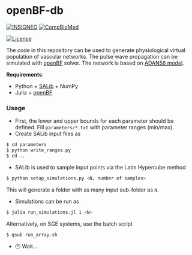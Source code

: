 # __openBF__-db

[![INSIGNEO](https://img.shields.io/badge/-INSIGNEO-red.svg?logo=data%3Aimage%2Fpng%3Bbase64%2CiVBORw0KGgoAAAANSUhEUgAAAA4AAAAOCAQAAAC1QeVaAAABGElEQVQY012QvyvEcRzGH12p4%2BRHKW6Rugz%2BAnUWGQyUVYRBFuVMBgmL%2BBdsZzBQymT1YyDJxiaTG3RX576f1%2FubXPE23I8uz7M9z7vn6XlLkiRPhFmOuObK8t7BbpRRA19D3OF1Rt7GG%2B91Oxojwnm1jZAN49F0ZRjHKYQRFVMUcE4%2BOhs5YYUqt2wzqrCJc%2B%2BJZoeiTKkrTrNuiwqPeJiRJG8Pq%2BzQL0k2hduDiPFytyTZMj%2F2FY4lqdKLE4lv3JOSRI5qgAtJKqZwYvGM22RNsAPL1yaELM6LwhbOuf4hXOJ2qDhthrPWapHDKUV9kmyJX5xTJjz52ROynOH8Mle%2FtAVovs9xsPmWoHiQPW4oU%2BCJfRuoqX8d8dI8uuCeiQAAAABJRU5ErkJggg%3D%3D)](https://insigneo.org/)
[![CompBioMed](https://img.shields.io/badge/-CompBioMed-yellow.svg?logo=data%3Aimage%2Fpng%3Bbase64%2CiVBORw0KGgoAAAANSUhEUgAAAAoAAAAQCAMAAAAYoR5yAAAA81BMVEUAAAD%2F%2F%2F%2Bqqqr%2F%2F8z%2FzLP%2FyKT%2F1ar%2F4KP%2F9dj%2F5L%2Fm1bP%2F3bv%2Fx4Dw4eHbzJn%2F26%2F52Zn%2FzobQypT%2F6LveyLH%2FyID63d3%2F05P%2Fx3nt19fZzbT%2Fv2Dx0sHk0NDPtX7%2Fxln207D53abEr3f8vFjx1Jz%2FxWP%2FvmL%2FwWT%2Fw0f8vk7t0aj12aLBsnzz0qbTvZritmTAq3vWtF6%2FrIHHr4rJsor6vGPYu3vCsIft17rewJLCq3nw267KtYn%2Fv1vKtJL%2FvFPzz5v547H536P9uE%2FLrG7LsnHGsHbyvmXexIzWq130qkP3y3%2F8tUr3yYD6s0T8sz78tETsoiaWAAAAUXRSTlMAAgMFCg4YGRocHh4gIiMjKCorLS4uNDQ3OT1ISkxPUFFTVldYXV5eYWJkZWdnaGlqamttbW9wcXN1dnh5e35%2Bf3%2BAgYSFio6Sl5ydn6GkqK2fR9KlAAAAd0lEQVQI1zXGRQKCABRAwWdhY3d3t9iJ3d7%2FNC74zmo4H%2FH4AGBxoWIzetKUnDFu321c2vtUrdLx0y5j8oj9u3sPzFL9Ps9K86%2FmSho5FK77sgmglGKamLUA6gH6rkzHDzTcBDfe6BJYO6A4DKdDFmpOQG2PuskfKZ4MqTH%2F64gAAAAASUVORK5CYII%3D)](http://www.compbiomed.eu/)

[![License](https://img.shields.io/badge/License-Apache%202.0-blue.svg)](https://opensource.org/licenses/Apache-2.0)

The code in this repository can be used to generate physiological virtual population of vascular networks. The pulse wave propagation can be simulated with [openBF](https://github.com/INSIGNEO/openBF) solver. The network is based on [ADAN56 model](https://github.com/alemelis/openBF-hub/tree/master/models/boilleau2015benchmark/adan56).

__Requirements__:
- Python + [SALib](https://github.com/SALib/SALib) + NumPy
- Julia + [openBF](https://github.com/INSIGNEO/openBF)

### Usage

- First, the lower and upper bounds for each parameter should be defined. Fill `parameters/*.txt` with parameter ranges (min/max).
- Create SALib input files as

```bash
$ cd parameters
$ python write_ranges.py
$ cd ..
```

- SALib is used to sample input points via the Latin Hypercube method

```bash
$ python setup_simulations.py <N, number of samples>
```

This will generate a folder with as many input sub-folder as `N`.

- Simulations can be run as

```bash
$ julia run_simulations.jl 1 <N>
```

Alternatively, on SGE systems, use the batch script

```bash
$ qsub run_array.sh
```

- :clock1: Wait...

<!-- ### Results

Explore the dataset with the interactive GUI

![img](gui.png) -->
